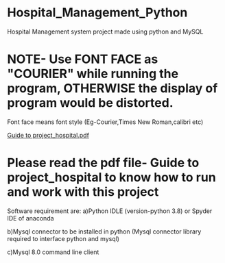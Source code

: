 # Hospital_Management_Python
Hospital Management system project made using python and MySQL

# NOTE- Use FONT FACE as "COURIER"  while running the program,  OTHERWISE the display of program would be distorted. 
Font face means font style (Eg-Courier,Times New Roman,calibri etc)

[Guide to project_hospital.pdf](https://github.com/Ravikant2003/Hospital_Management_Python/files/6986660/Guide.to.project_hospital.pdf)
# Please read the pdf file- Guide to project_hospital to know how to run and work with this project

Software requirement are:
a)Python IDLE (version-python 3.8) or Spyder IDE of anaconda 

b)Mysql connector to be installed in python (Mysql connector library required to interface python and mysql)

c)Mysql 8.0 command line client
